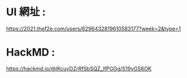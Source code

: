 # UI 網址 : 
https://2021.thef2e.com/users/6296432819610583177?week=2&type=1

# HackMD : 
https://hackmd.io/@lKcuyDZrRfSbSQZ_lfPGGg/S19yGS6OK
